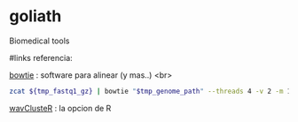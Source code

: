 # goliath
Biomedical tools 

#links referencia:

[bowtie](http://bowtie-bio.sourceforge.net/index.shtml) : software para alinear (y mas..) <br\>
```bash
zcat ${tmp_fastq1_gz} | bowtie "$tmp_genome_path" --threads 4 -v 2 -m 10 --best --strata - -S ${tmp_sampleID}.1.sam 
```
[wavClusteR](https://cran.r-project.org/web/packages/doParallel/vignettes/gettingstartedParallel.pdf) : la opcion de R 


